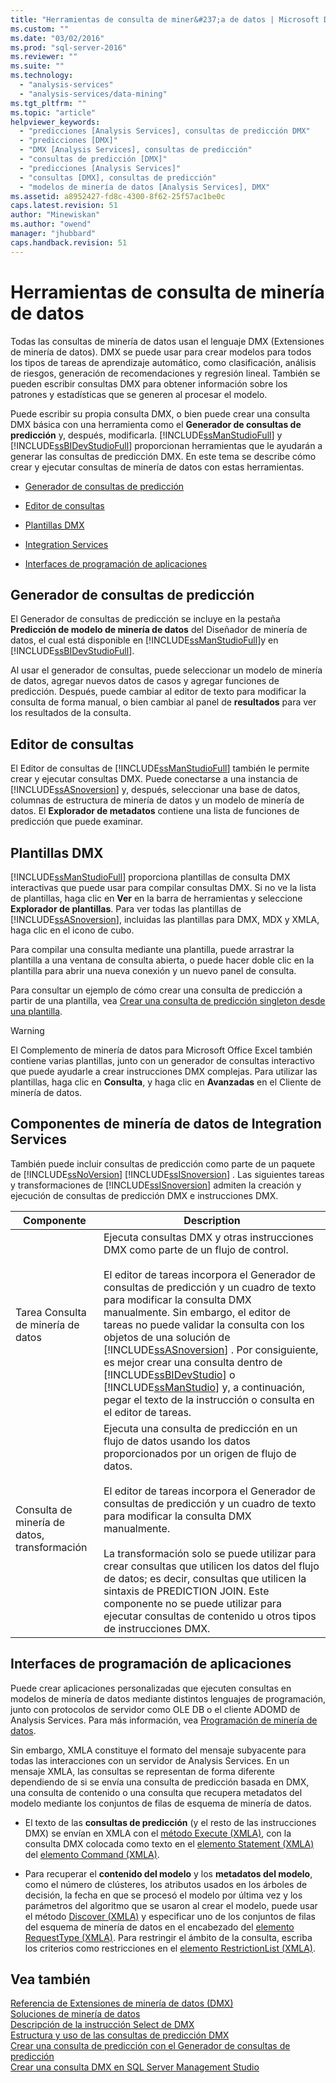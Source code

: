 ```yaml
---
title: "Herramientas de consulta de miner&#237;a de datos | Microsoft Docs"
ms.custom: ""
ms.date: "03/02/2016"
ms.prod: "sql-server-2016"
ms.reviewer: ""
ms.suite: ""
ms.technology: 
  - "analysis-services"
  - "analysis-services/data-mining"
ms.tgt_pltfrm: ""
ms.topic: "article"
helpviewer_keywords: 
  - "predicciones [Analysis Services], consultas de predicción DMX"
  - "predicciones [DMX]"
  - "DMX [Analysis Services], consultas de predicción"
  - "consultas de predicción [DMX]"
  - "predicciones [Analysis Services]"
  - "consultas [DMX], consultas de predicción"
  - "modelos de minería de datos [Analysis Services], DMX"
ms.assetid: a8952427-fd8c-4300-8f62-25f57ac1be0c
caps.latest.revision: 51
author: "Minewiskan"
ms.author: "owend"
manager: "jhubbard"
caps.handback.revision: 51
---
```

# Herramientas de consulta de miner&#237;a de datos
  Todas las consultas de minería de datos usan el lenguaje DMX (Extensiones de minería de datos). DMX se puede usar para crear modelos para todos los tipos de tareas de aprendizaje automático, como clasificación, análisis de riesgos, generación de recomendaciones y regresión lineal. También se pueden escribir consultas DMX para obtener información sobre los patrones y estadísticas que se generen al procesar el modelo.  
  
 Puede escribir su propia consulta DMX, o bien puede crear una consulta DMX básica con una herramienta como el **Generador de consultas de predicción** y, después, modificarla. [!INCLUDE[ssManStudioFull](../../includes/ssmanstudiofull-md.md)] y [!INCLUDE[ssBIDevStudioFull](../../includes/ssbidevstudiofull-md.md)] proporcionan herramientas que le ayudarán a generar las consultas de predicción DMX. En este tema se describe cómo crear y ejecutar consultas de minería de datos con estas herramientas.  
  
-   [Generador de consultas de predicción](#bkmk_Builder)  
  
-   [Editor de consultas](#bkmk_QueryEditor)  
  
-   [Plantillas DMX](#bkmk_Templates)  
  
-   [Integration Services](#bkmk_SSIS)  
  
-   [Interfaces de programación de aplicaciones](#bkmk_API)  
  
##  <a name="bkmk_Builder"></a> Generador de consultas de predicción  
 El Generador de consultas de predicción se incluye en la pestaña **Predicción de modelo de minería de datos** del Diseñador de minería de datos, el cual está disponible en [!INCLUDE[ssManStudioFull](../../includes/ssmanstudiofull-md.md)]y en [!INCLUDE[ssBIDevStudioFull](../../includes/ssbidevstudiofull-md.md)].  
  
 Al usar el generador de consultas, puede seleccionar un modelo de minería de datos, agregar nuevos datos de casos y agregar funciones de predicción. Después, puede cambiar al editor de texto para modificar la consulta de forma manual, o bien cambiar al panel de **resultados** para ver los resultados de la consulta.  
  
##  <a name="bkmk_QueryEditor"></a> Editor de consultas  
 El Editor de consultas de [!INCLUDE[ssManStudioFull](../../includes/ssmanstudiofull-md.md)] también le permite crear y ejecutar consultas DMX. Puede conectarse a una instancia de [!INCLUDE[ssASnoversion](../../includes/ssasnoversion-md.md)] y, después, seleccionar una base de datos, columnas de estructura de minería de datos y un modelo de minería de datos. El **Explorador de metadatos** contiene una lista de funciones de predicción que puede examinar.  
  
##  <a name="bkmk_Templates"></a> Plantillas DMX  
 [!INCLUDE[ssManStudioFull](../../includes/ssmanstudiofull-md.md)] proporciona plantillas de consulta DMX interactivas que puede usar para compilar consultas DMX. Si no ve la lista de plantillas, haga clic en **Ver** en la barra de herramientas y seleccione **Explorador de plantillas**. Para ver todas las plantillas de [!INCLUDE[ssASnoversion](../../includes/ssasnoversion-md.md)], incluidas las plantillas para DMX, MDX y XMLA, haga clic en el icono de cubo.  
  
 Para compilar una consulta mediante una plantilla, puede arrastrar la plantilla a una ventana de consulta abierta, o puede hacer doble clic en la plantilla para abrir una nueva conexión y un nuevo panel de consulta.  
  
 Para consultar un ejemplo de cómo crear una consulta de predicción a partir de una plantilla, vea [Crear una consulta de predicción singleton desde una plantilla](../../analysis-services/data-mining/create-a-singleton-prediction-query-from-a-template.md).  
  
> [!WARNING]  
>  El Complemento de minería de datos para Microsoft Office Excel también contiene varias plantillas, junto con un generador de consultas interactivo que puede ayudarle a crear instrucciones DMX complejas. Para utilizar las plantillas, haga clic en **Consulta**, y haga clic en **Avanzadas** en el Cliente de minería de datos.  
  
##  <a name="bkmk_SSIS"></a> Componentes de minería de datos de Integration Services  
 También puede incluir consultas de predicción como parte de un paquete de [!INCLUDE[ssNoVersion](../../includes/ssnoversion-md.md)] [!INCLUDE[ssISnoversion](../../includes/ssisnoversion-md.md)] . Las siguientes tareas y transformaciones de [!INCLUDE[ssISnoversion](../../includes/ssisnoversion-md.md)] admiten la creación y ejecución de consultas de predicción DMX e instrucciones DMX.  
  
|Componente|Description|  
|---------------|-----------------|  
|Tarea Consulta de minería de datos|Ejecuta consultas DMX y otras instrucciones DMX como parte de un flujo de control.<br /><br /> El editor de tareas incorpora el Generador de consultas de predicción y un cuadro de texto para modificar la consulta DMX manualmente. Sin embargo, el editor de tareas no puede validar la consulta con los objetos de una solución de [!INCLUDE[ssASnoversion](../../includes/ssasnoversion-md.md)] . Por consiguiente, es mejor crear una consulta dentro de [!INCLUDE[ssBIDevStudio](../../includes/ssbidevstudio-md.md)] o [!INCLUDE[ssManStudio](../../includes/ssmanstudio-md.md)] y, a continuación, pegar el texto de la instrucción o consulta en el editor de tareas.|  
|Consulta de minería de datos, transformación|Ejecuta una consulta de predicción en un flujo de datos usando los datos proporcionados por un origen de flujo de datos.<br /><br /> El editor de tareas incorpora el Generador de consultas de predicción y un cuadro de texto para modificar la consulta DMX manualmente.<br /><br /> La transformación solo se puede utilizar para crear consultas que utilicen los datos del flujo de datos; es decir, consultas que utilicen la sintaxis de PREDICTION JOIN. Este componente no se puede utilizar para ejecutar consultas de contenido u otros tipos de instrucciones DMX.|  
  
##  <a name="bkmk_API"></a> Interfaces de programación de aplicaciones  
 Puede crear aplicaciones personalizadas que ejecuten consultas en modelos de minería de datos mediante distintos lenguajes de programación, junto con protocolos de servidor como OLE DB o el cliente ADOMD de Analysis Services. Para más información, vea [Programación de minería de datos](../../analysis-services/data-mining-programming.md).  
  
 Sin embargo, XMLA constituye el formato del mensaje subyacente para todas las interacciones con un servidor de Analysis Services. En un mensaje XMLA, las consultas se representan de forma diferente dependiendo de si se envía una consulta de predicción basada en DMX, una consulta de contenido o una consulta que recupera metadatos del modelo mediante los conjuntos de filas de esquema de minería de datos.  
  
-   El texto de las **consultas de predicción** (y el resto de las instrucciones DMX) se envían en XMLA con el [método Execute &#40;XMLA&#41;](../Topic/Execute%20Method%20\(XMLA\).md), con la consulta DMX colocada como texto en el [elemento Statement &#40;XMLA&#41;](../../analysis-services/xmla/xml-elements-commands/statement-element-xmla.md) del [elemento Command &#40;XMLA&#41;](../../analysis-services/xmla/xml-elements-properties/command-element-xmla.md).  
  
-   Para recuperar el **contenido del modelo** y los **metadatos del modelo**, como el número de clústeres, los atributos usados en los árboles de decisión, la fecha en que se procesó el modelo por última vez y los parámetros del algoritmo que se usaron al crear el modelo, puede usar el método [Discover &#40;XMLA&#41;](../Topic/Discover%20Method%20\(XMLA\).md) y especificar uno de los conjuntos de filas del esquema de minería de datos en el encabezado del [elemento RequestType &#40;XMLA&#41;](../../analysis-services/xmla/xml-elements-properties/requesttype-element-xmla.md). Para restringir el ámbito de la consulta, escriba los criterios como restricciones en el [elemento RestrictionList &#40;XMLA&#41;](../../analysis-services/xmla/xml-elements-properties/restrictionlist-element-xmla.md).  
  
## Vea también  
 [Referencia de Extensiones de minería de datos &#40;DMX&#41;](../../dmx/data-mining-extensions-dmx-reference.md)   
 [Soluciones de minería de datos](../../analysis-services/data-mining/data-mining-solutions.md)   
 [Descripción de la instrucción Select de DMX](../../dmx/understanding-the-dmx-select-statement.md)   
 [Estructura y uso de las consultas de predicción DMX](../../dmx/structure-and-usage-of-dmx-prediction-queries.md)   
 [Crear una consulta de predicción con el Generador de consultas de predicción](../../analysis-services/data-mining/create-a-prediction-query-using-the-prediction-query-builder.md)   
 [Crear una consulta DMX en SQL Server Management Studio](../../analysis-services/data-mining/create-a-dmx-query-in-sql-server-management-studio.md)  
  
  